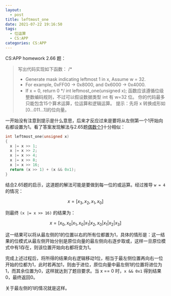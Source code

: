 ```yaml
---
layout:
  - post
title: leftmost_one
date: 2021-07-22 19:16:50
tags: 
  - 位运算
  - CS:APP
categories: CS:APP
---
```


CS:APP homework 2.66 题：

> 写出代码实现如下函数：
> /*
>  * Generate mask indicating leftmost 1 in x, Assume w = 32.
>  * For example, 0xFF00 -> 0x8000, and 0x6000 -> 0x4000.
>  * If x = 0, return 0
>  */
> int leftmost_one(unsigned x);
> 函数应该遵循位级整数编码规则，不过可以假设数据类型 int 有 w=32 位。
> 你的代码最多只能包含15个算术运算，位运算和逻辑运算。
> 提示：先将 x 转换成形如[0...011...1]的位向量。

<!--more-->

一开始没有注意到提示是什么意思，后来才反应过来是要将从左侧第一个1开始向右都设置为1。看了答案发现解法与2.65题[偶数个1](https://blog.zhuwenq.icu/2021/07/19/%E5%88%A4%E6%96%AD%E6%95%B4%E6%95%B0%E4%BD%8D%E6%A8%A1%E5%BC%8F%E4%B8%AD%E6%98%AF%E5%90%A6%E6%9C%89%E5%81%B6%E6%95%B0%E4%B8%AA1/)十分相似：

```C
int leftmost_one(unsigned x)
{
  x |= x >> 1;
  x |= x >> 2;
  x |= x >> 4;
  x |= x >> 8;
  x |= x >> 16;
  return (x >> 1) + (x && 0x1);
}
```

结合2.65题的启示，这道题的解法可能是要做到每一位的或运算。经过推导 `w = 4` 的情况：

$$x = [x_3, x_2, x_1, x_0]$$

则最终 `(x |= x >> 16)` 的结果为：

$$x = [x_0, x_0 | x_1, x_0 | x_1 | x_2, x_0 | x_1 | x_2 | x_3]$$

这一结果可以将从最左侧的1的位置以右的所有位都置为1，具体的情形是：这一结果的位模式从最左侧开始分别是原位向量的最左侧向右逐步取或，这样一旦原位模式中有1存在，则该位置开始向右都将变为1。

完成上述过程后，将所得的结果向右逻辑移动1位，相当于最左侧位置再向右一位开始的位都为1，此时若再加1，则由于进位，原位向量中最左侧1的位置将进位为1，而其余位置为0，这样就达到了题目要求。当 x == 0 时，`x && 0x1` 得到结果0，最终返回0。

关于最左侧的1的情况就是这样。